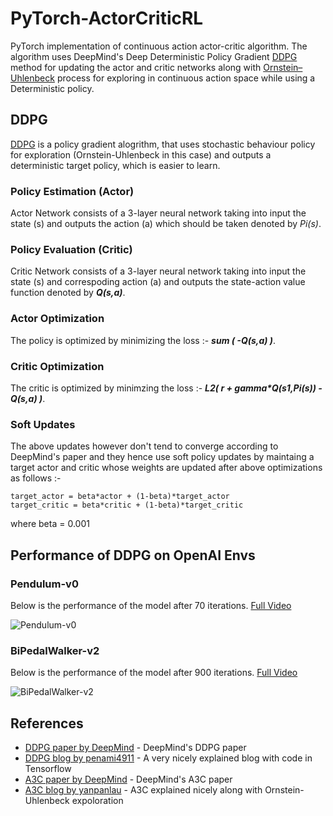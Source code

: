 # PyTorch-ActorCriticRL

PyTorch implementation of continuous action actor-critic algorithm. The algorithm uses DeepMind's Deep Deterministic Policy Gradient [DDPG](https://arxiv.org/abs/1509.02971) method for updating the actor and critic networks along with [Ornstein–Uhlenbeck](https://en.wikipedia.org/wiki/Ornstein%E2%80%93Uhlenbeck_process) process for exploring in continuous action space while using a Deterministic policy.

## DDPG

[DDPG](https://arxiv.org/abs/1509.02971) is a policy gradient alogrithm, that uses stochastic behaviour policy for exploration (Ornstein-Uhlenbeck in this case) and outputs a deterministic target policy, which is easier to learn.

### Policy Estimation (Actor)

Actor Network consists of a 3-layer neural network taking into input the state (s) and outputs the action (a) which should be taken denoted by *Pi(s)*.

### Policy Evaluation (Critic)

Critic Network consists of a 3-layer neural network taking into input the state (s) and correspoding action (a) and outputs the state-action value function denoted by __*Q(s,a)*__.

### Actor Optimization

The policy is optimized by minimizing the loss :-  __*sum ( -Q(s,a) )*__.

### Critic Optimization

The critic is optimized by minimzing the loss :- __*L2( r + gamma\*Q(s1,Pi(s)) - Q(s,a) )*__.

### Soft Updates

The above updates however don't tend to converge according to DeepMind's paper and they hence use soft policy updates by maintaing a target actor and critic whose weights are updated after above optimizations as follows :-

```
target_actor = beta*actor + (1-beta)*target_actor
target_critic = beta*critic + (1-beta)*target_critic
```

where beta = 0.001

## Performance of DDPG on OpenAI Envs

### Pendulum-v0

Below is the performance of the model after 70 iterations. [Full Video](https://www.youtube.com/watch?v=feXeEG_KaYw)

![Pendulum-v0](https://j.gifs.com/O71nqL.gif)

### BiPedalWalker-v2

Below is the performance of the model after 900 iterations. [Full Video](https://www.youtube.com/watch?v=-QU42vpBWIg)

![BiPedalWalker-v2](https://j.gifs.com/r0Qx6k.gif)

## References

* [DDPG paper by DeepMind](https://arxiv.org/abs/1509.02971) - DeepMind's DDPG paper
* [DDPG blog by penami4911](http://pemami4911.github.io/blog/2016/08/21/ddpg-rl.html) - A very nicely explained blog with code in Tensorflow 
* [A3C paper by DeepMind](https://arxiv.org/abs/1602.01783) - DeepMind's A3C paper
* [A3C blog by yanpanlau](https://yanpanlau.github.io/2016/10/11/Torcs-Keras.html) - A3C explained nicely along with  Ornstein-Uhlenbeck expoloration

